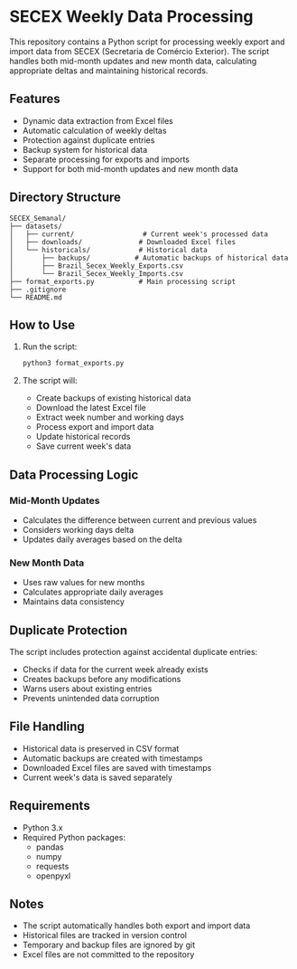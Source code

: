 # SECEX Weekly Data Processing

This repository contains a Python script for processing weekly export and import data from SECEX (Secretaria de Comércio Exterior). The script handles both mid-month updates and new month data, calculating appropriate deltas and maintaining historical records.

## Features

- Dynamic data extraction from Excel files
- Automatic calculation of weekly deltas
- Protection against duplicate entries
- Backup system for historical data
- Separate processing for exports and imports
- Support for both mid-month updates and new month data

## Directory Structure

```
SECEX_Semanal/
├── datasets/
│   ├── current/                 # Current week's processed data
│   ├── downloads/              # Downloaded Excel files
│   └── historicals/            # Historical data
│       ├── backups/           # Automatic backups of historical data
│       ├── Brazil_Secex_Weekly_Exports.csv
│       └── Brazil_Secex_Weekly_Imports.csv
├── format_exports.py           # Main processing script
├── .gitignore
└── README.md
```

## How to Use

1. Run the script:
   ```bash
   python3 format_exports.py
   ```

2. The script will:
   - Create backups of existing historical data
   - Download the latest Excel file
   - Extract week number and working days
   - Process export and import data
   - Update historical records
   - Save current week's data

## Data Processing Logic

### Mid-Month Updates
- Calculates the difference between current and previous values
- Considers working days delta
- Updates daily averages based on the delta

### New Month Data
- Uses raw values for new months
- Calculates appropriate daily averages
- Maintains data consistency

## Duplicate Protection

The script includes protection against accidental duplicate entries:
- Checks if data for the current week already exists
- Creates backups before any modifications
- Warns users about existing entries
- Prevents unintended data corruption

## File Handling

- Historical data is preserved in CSV format
- Automatic backups are created with timestamps
- Downloaded Excel files are saved with timestamps
- Current week's data is saved separately

## Requirements

- Python 3.x
- Required Python packages:
  - pandas
  - numpy
  - requests
  - openpyxl

## Notes

- The script automatically handles both export and import data
- Historical files are tracked in version control
- Temporary and backup files are ignored by git
- Excel files are not committed to the repository 